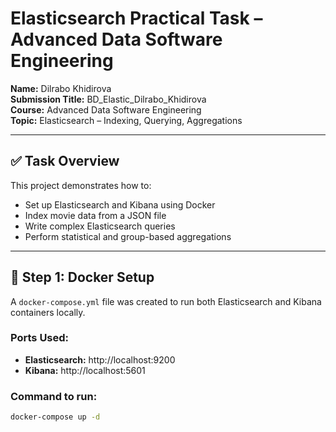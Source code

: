 # Elasticsearch Practical Task – Advanced Data Software Engineering

**Name:** Dilrabo Khidirova  
**Submission Title:** BD_Elastic_Dilrabo_Khidirova  
**Course:** Advanced Data Software Engineering  
**Topic:** Elasticsearch – Indexing, Querying, Aggregations

---

## ✅ Task Overview

This project demonstrates how to:

- Set up Elasticsearch and Kibana using Docker
- Index movie data from a JSON file
- Write complex Elasticsearch queries
- Perform statistical and group-based aggregations

---

## 🐳 Step 1: Docker Setup

A `docker-compose.yml` file was created to run both Elasticsearch and Kibana containers locally.

### Ports Used:
- **Elasticsearch:** http://localhost:9200  
- **Kibana:** http://localhost:5601

### Command to run:
```bash
docker-compose up -d
